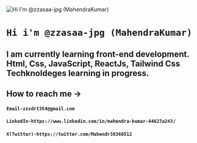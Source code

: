 ![Hi I'm @zzasaa-jpg (MahendraKumar)](https://images.pexels.com/photos/417074/pexels-photo-417074.jpeg?cs=srgb&dl=pexels-souvenirpixels-417074.jpg&fm=jpg)
# `Hi i'm @zzasaa-jpg (MahendraKumar)`
## I am currently learning front-end development. Html, Css, JavaScript, ReactJs, Tailwind Css Techknoldeges learning in progress.
## How to reach me ->
#### `Email-zzsdrt354@gmail.com`
#### `LinkedIn-https://www.linkedin.com/in/mahendra-kumar-44627a243/`
#### `X(Twitter)-https://twitter.com/Mahendr38360512`
